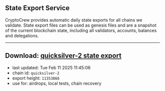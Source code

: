## State Export Service
CryptoCrew provides automatic daily state exports for all chains we validate. State export files can be used as genesis files and are a snapshot of the current blockchain state, including all validators, accounts, balances and delegations.

---
**Download: [quicksilver-2 state export](https://dl-eu2.ccvalidators.com/SERVICE/quicksilver/quicksilver-2_export_11353866.json)**
---

- last updated: Tue Feb 11 2025 11:45:06
- chain id: `quicksilver-2`
- export height: `11353866`
- use for: airdrops, local tests, chain recovery
